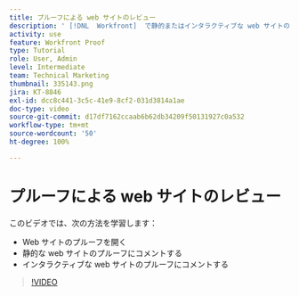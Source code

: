 ```yaml
---
title: プルーフによる web サイトのレビュー
description: ' [!DNL  Workfront]  で静的またはインタラクティブな web サイトのプルーフを開き、コメントする方法について説明します。'
activity: use
feature: Workfront Proof
type: Tutorial
role: User, Admin
level: Intermediate
team: Technical Marketing
thumbnail: 335143.png
jira: KT-8846
exl-id: dcc8c441-3c5c-41e9-8cf2-031d3814a1ae
doc-type: video
source-git-commit: d17df7162ccaab6b62db34209f50131927c0a532
workflow-type: tm+mt
source-wordcount: '50'
ht-degree: 100%

---
```


# プルーフによる web サイトのレビュー

このビデオでは、次の方法を学習します：

* Web サイトのプルーフを開く
* 静的な web サイトのプルーフにコメントする
* インタラクティブな web サイトのプルーフにコメントする

>[!VIDEO](https://video.tv.adobe.com/v/335143/?quality=12&learn=on&enablevpops)

<!--
## Learn more
* Review an interactive proof
* Review a static proof
-->
